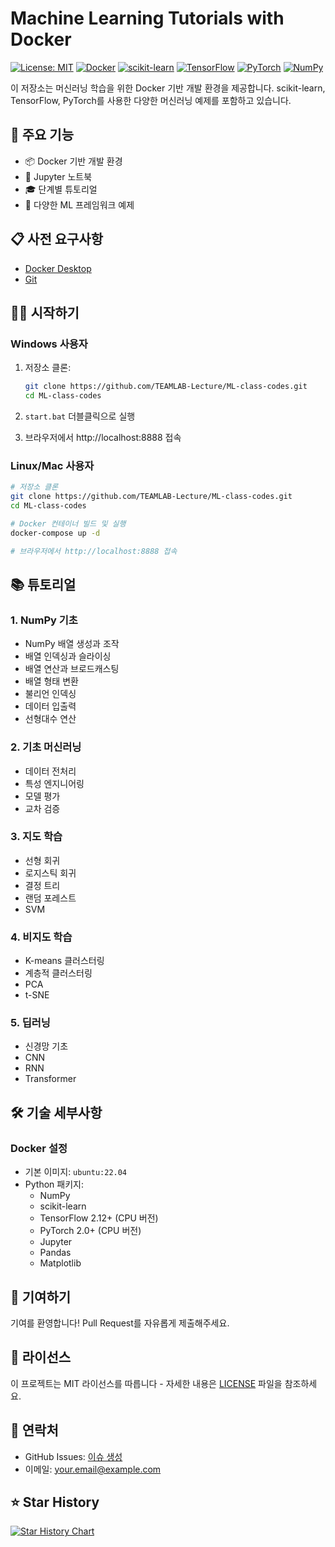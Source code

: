 # Machine Learning Tutorials with Docker

[![License: MIT](https://img.shields.io/badge/License-MIT-yellow.svg)](https://opensource.org/licenses/MIT)
[![Docker](https://img.shields.io/badge/docker-%230db7ed.svg?style=flat&logo=docker&logoColor=white)](https://www.docker.com/)
[![scikit-learn](https://img.shields.io/badge/scikit--learn-%23F7931E.svg?style=flat&logo=scikit-learn&logoColor=white)](https://scikit-learn.org/)
[![TensorFlow](https://img.shields.io/badge/TensorFlow-%23FF6F00.svg?style=flat&logo=TensorFlow&logoColor=white)](https://www.tensorflow.org/)
[![PyTorch](https://img.shields.io/badge/PyTorch-%23EE4C2C.svg?style=flat&logo=PyTorch&logoColor=white)](https://pytorch.org/)
[![NumPy](https://img.shields.io/badge/NumPy-%23013243.svg?style=flat&logo=numpy&logoColor=white)](https://numpy.org/)

이 저장소는 머신러닝 학습을 위한 Docker 기반 개발 환경을 제공합니다. scikit-learn, TensorFlow, PyTorch를 사용한 다양한 머신러닝 예제를 포함하고 있습니다.

## 🚀 주요 기능

- 📦 Docker 기반 개발 환경
- 📓 Jupyter 노트북
- 🎓 단계별 튜토리얼
- 🔄 다양한 ML 프레임워크 예제

## 📋 사전 요구사항

- [Docker Desktop](https://www.docker.com/products/docker-desktop/)
- [Git](https://git-scm.com/downloads)

## 🏃‍♂️ 시작하기

### Windows 사용자

1. 저장소 클론:
   ```bash
   git clone https://github.com/TEAMLAB-Lecture/ML-class-codes.git
   cd ML-class-codes
   ```

2. `start.bat` 더블클릭으로 실행
3. 브라우저에서 http://localhost:8888 접속

### Linux/Mac 사용자

```bash
# 저장소 클론
git clone https://github.com/TEAMLAB-Lecture/ML-class-codes.git
cd ML-class-codes

# Docker 컨테이너 빌드 및 실행
docker-compose up -d

# 브라우저에서 http://localhost:8888 접속
```

## 📚 튜토리얼

### 1. NumPy 기초
- NumPy 배열 생성과 조작
- 배열 인덱싱과 슬라이싱
- 배열 연산과 브로드캐스팅
- 배열 형태 변환
- 불리언 인덱싱
- 데이터 입출력
- 선형대수 연산

### 2. 기초 머신러닝
- 데이터 전처리
- 특성 엔지니어링
- 모델 평가
- 교차 검증

### 3. 지도 학습
- 선형 회귀
- 로지스틱 회귀
- 결정 트리
- 랜덤 포레스트
- SVM

### 4. 비지도 학습
- K-means 클러스터링
- 계층적 클러스터링
- PCA
- t-SNE

### 5. 딥러닝
- 신경망 기초
- CNN
- RNN
- Transformer

## 🛠️ 기술 세부사항

### Docker 설정

- 기본 이미지: `ubuntu:22.04`
- Python 패키지:
  - NumPy
  - scikit-learn
  - TensorFlow 2.12+ (CPU 버전)
  - PyTorch 2.0+ (CPU 버전)
  - Jupyter
  - Pandas
  - Matplotlib

## 🤝 기여하기

기여를 환영합니다! Pull Request를 자유롭게 제출해주세요.

## 📝 라이선스

이 프로젝트는 MIT 라이선스를 따릅니다 - 자세한 내용은 [LICENSE](LICENSE) 파일을 참조하세요.

## 📮 연락처

- GitHub Issues: [이슈 생성](https://github.com/TEAMLAB-Lecture/ML-class-codes/issues)
- 이메일: your.email@example.com

## ⭐ Star History

[![Star History Chart](https://api.star-history.com/svg?repos=TEAMLAB-Lecture/ML-class-codes&type=Date)](https://star-history.com/#TEAMLAB-Lecture/ML-class-codes&Date) 